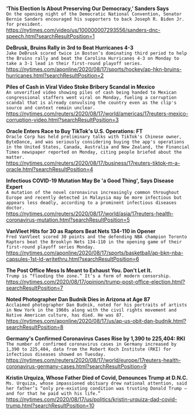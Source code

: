 **‘This Election Is About Preserving Our Democracy,’ Sanders Says**\
`On the opening night of the Democratic National Convention, Senator Bernie Sanders encouraged his supporters to back Joseph R. Biden Jr. for president.`\
https://nytimes.com/video/us/100000007293556/sanders-dnc-speech.html?searchResultPosition=1

**DeBrusk, Bruins Rally in 3rd to Beat Hurricanes 4-3**\
`Jake DeBrusk scored twice in Boston’s dominating third period to help the Bruins rally and beat the Carolina Hurricanes 4-3 on Monday to take a 3-1 lead in their first-round playoff series.`\
https://nytimes.com/aponline/2020/08/17/sports/hockey/ap-hkn-bruins-hurricanes.html?searchResultPosition=2

**Piles of Cash in Viral Video Stoke Bribery Scandal in Mexico**\
`An unverified video showing piles of cash being handed to Mexican congressional staffers went viral on Monday, fueling a corruption scandal that is already convulsing the country even as the clip's source and context remain unclear. `\
https://nytimes.com/reuters/2020/08/17/world/americas/17reuters-mexico-corruption-video.html?searchResultPosition=3

**Oracle Enters Race to Buy TikTok's U.S. Operations: FT**\
`Oracle Corp has held preliminary talks with TikTok's Chinese owner, ByteDance, and was seriously considering buying the app's operations in the United States, Canada, Australia and New Zealand, the Financial Times newspaper reported on Monday, citing people briefed about the matter.`\
https://nytimes.com/reuters/2020/08/17/business/17reuters-tiktok-m-a-oracle.html?searchResultPosition=4

**Infectious COVID-19 Mutation May Be 'a Good Thing', Says Disease Expert**\
`A mutation of the novel coronavirus increasingly common throughout Europe and recently detected in Malaysia may be more infectious but appears less deadly, according to a prominent infectious diseases doctor.`\
https://nytimes.com/reuters/2020/08/17/world/asia/17reuters-health-coronavirus-mutation.html?searchResultPosition=5

**VanVleet Hits for 30 as Raptors Beat Nets 134-110 in Opener**\
`Fred VanVleet scored 30 points and the defending NBA champion Toronto Raptors beat the Brooklyn Nets 134-110 in the opening game of their first-round playoff series Monday.`\
https://nytimes.com/aponline/2020/08/17/sports/basketball/ap-bkn-nba-capsules-1st-ld-writethru.html?searchResultPosition=6

**The Post Office Mess Is Meant to Exhaust You. Don’t Let It.**\
`Trump is “flooding the zone.” It’s a form of modern censorship.`\
https://nytimes.com/2020/08/17/opinion/trump-post-office-election.html?searchResultPosition=7

**Noted Photographer Dan Budnik Dies in Arizona at Age 87**\
`Acclaimed photographer Dan Budnik, noted for his portraits of artists in New York in the 1960s along with the civil rights movement and Native American culture, has died. He was 87.`\
https://nytimes.com/aponline/2020/08/17/us/ap-us-obit-dan-budnik.html?searchResultPosition=8

**Germany's Confirmed Coronavirus Cases Rise by 1,390 to 225,404: RKI**\
`The number of confirmed coronavirus cases in Germany increased by 1,390 to 225,404, data from the Robert Koch Institute (RKI) for infectious diseases showed on Tuesday.`\
https://nytimes.com/reuters/2020/08/17/world/europe/17reuters-health-coronavirus-germany-cases.html?searchResultPosition=9

**Kristin Urquiza, Whose Father Died of Covid, Denounces Trump at D.N.C.**\
`Ms. Urquiza, whose impassioned obituary drew national attention, said her father’s “only pre-existing condition was trusting Donald Trump — and for that he paid with his life.”`\
https://nytimes.com/2020/08/17/us/politics/kristin-urquiza-dad-covid-trump.html?searchResultPosition=10

